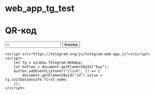 # web_app_tg_test
<!DOCTYPE html>
<html lang="ru">

<head>
    <meta charset="UTF-8">
    <title>Title</title>
</head>

<body>
    <div id="main">
        <h1>QR-код</h1>
        <input type="text" placeholder="id" , id="id">
        <button id="buy">Кнопка</button>
    </div>


    <script src="https://telegram.org/js/telegram-web-app.js"></script>
    <script>
        let tg = window.Telegram.WebApp;
        let button = document.getElementById("buy");
        button.addEventListener("click", () => {
            document.getElementById("id").value = tg.initDataUnsafe.first_name;
        });
    </script>
</body>

</html>
